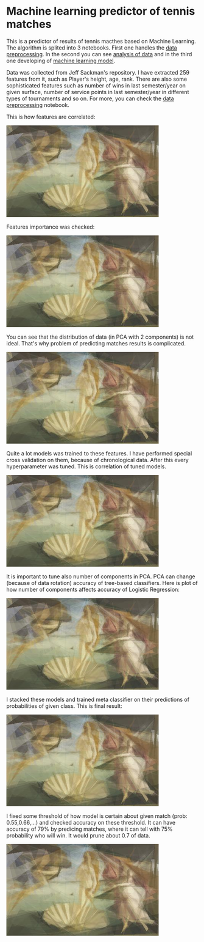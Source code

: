 # Machine learning predictor of tennis matches

This is a predictor of results of tennis macthes based on Machine Learning. The algorithm is splited into 3 notebooks. First one handles the [data preprocessing](https://github.com/happypio/Evolutionary-Painter/blob/master-triangles_reconstruction.ipynb). In the second you can see [analysis of data](https://github.com/happypio/Evolutionary-Painter/blob/master/triangles_reconstruction.ipynb) and in the third one developing of [machine learning model](https://github.com/happypio/Evolutionary-Painter/blob/master/triangles_reconstruction.ipynb).

Data was collected from Jeff Sackman's repository. I have extracted 259 features from it, such as Player's height, age,  rank. There are also some sophisticated features such as number of wins in last semester/year on given surface, number of service points in last semester/year in different types of tournaments and so on. For more, you can check the [data preprocessing](https://github.com/happypio/Evolutionary-Painter/blob/master/triangles_reconstruction.ipynb) notebook.

This is how features are correlated:

![features_corr](https://github.com/happypio/Evolutionary-Painter/blob/master/venus.jpg)

Features importance was checked:

![features_imp](https://github.com/happypio/Evolutionary-Painter/blob/master/venus.jpg)

You can see that the distribution of data (in PCA with 2 components) is not ideal. That's why problem of predicting matches results is complicated.

![pca_analysis](https://github.com/happypio/Evolutionary-Painter/blob/master/venus.jpg)


Quite a lot models was trained to these features. I have performed special cross validation on them, because of chronological data. After this every hyperparameter was tuned. This is correlation of tuned models.

![model correlation](https://github.com/happypio/Evolutionary-Painter/blob/master/venus.jpg)

It is important to tune also number of components in PCA. PCA can change (because of data rotation) accuracy of tree-based classifiers. Here is plot of how number of components affects accuracy of Logistic Regression:

![logistic_reg](https://github.com/happypio/Evolutionary-Painter/blob/master/venus.jpg)

I stacked these models and trained meta classifier on their predictions of probabilities of given class. This is final result:

![fin_res](https://github.com/happypio/Evolutionary-Painter/blob/master/venus.jpg)

I fixed some threshold of how model is certain about given match (prob: 0.55,0.66,...) and checked accuracy on these threshold. It can have accuracy of 79% by predicing matches, where it can tell with 75% probability who will win. It would prune about 0.7 of data.

![prob_odds](https://github.com/happypio/Evolutionary-Painter/blob/master/venus.jpg)
